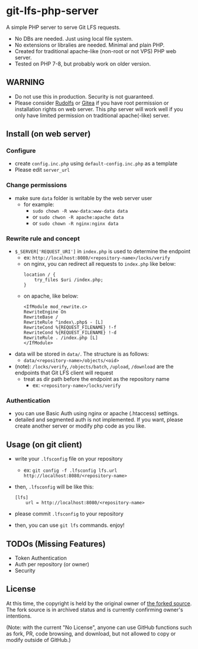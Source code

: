 # git-lfs-php-server

A simple PHP server to serve Git LFS requests.

- No DBs are needed. Just using local file system.
- No extensions or libralies are needed. Minimal and plain PHP.
- Created for traditional apache-like (non-root or not VPS) PHP web server.
- Tested on PHP 7-8, but probably work on older version.

## WARNING

- Do not use this in production. Security is not guaranteed.
- Please consider [Rudolfs](https://github.com/jasonwhite/rudolfs) or [Gitea](https://github.com/go-gitea/gitea) if you have root permission or installation rights on web server. This php server will work well if you only have limited permission on traditional apache(-like) server.

## Install (on web server)

### Configure

- create `config.inc.php` using `default-config.inc.php` as a template
- Please edit `server_url`

### Change permissions

- make sure `data` folder is writable by the web server user
  - for example:
    - `sudo chown -R www-data:www-data data`
    - or `sudo chwon -R apache:apache data`
    - or `sudo chown -R nginx:nginx data`

### Rewrite rule and concept

- `$_SERVER['REQUEST_URI']` in `index.php` is used to determine the endpoint
  - ex: `http://localhost:8080/<repository-name>/locks/verify`
  - on nginx, you can redirect all requests to `index.php` like below:
    ```
    location / {
        try_files $uri /index.php;
    }
    ```
  - on apache, like below:
    ```
    <IfModule mod_rewrite.c>
    RewriteEngine On
    RewriteBase /
    RewriteRule ^index\.php$ - [L]
    RewriteCond %{REQUEST_FILENAME} !-f
    RewriteCond %{REQUEST_FILENAME} !-d
    RewriteRule . /index.php [L]
    </IfModule>
    ```
- data will be stored in `data/`. The structure is as follows:
  - `data/<repository-name>/objects/<oid>`
- (note): `/locks/verify`, `/objects/batch`, `/upload`, `/download` are the endpoints that Git LFS client will request
  - treat as dir path before the endpoint as the repository name
    - ex: `<repository-name>/locks/verify`

### Authentication

- you can use Basic Auth using nginx or apache (.htaccess) settings.
- detailed and segmented auth is not implemented. If you want, please create another server or modify php code as you like.

## Usage (on git client)

- write your `.lfsconfig` file on your repository
  - ex: `git config -f .lfsconfig lfs.url http://localhost:8080/<repository-name>`

- then, `.lfsconfig` will be like this:
    ```
    [lfs]
        url = http://localhost:8080/<repository-name>
    ```

- please commit `.lfsconfig` to your repository
- then, you can use `git lfs` commands. enjoy!

## TODOs (Missing Features)

- Token Authentication
- Auth per repository (or owner)
- Security

## License

At this time, the copyright is held by the original owner of [the forked source](https://github.com/takashiro/git-lfs-server). The fork source is in archived status and is currently confirming owner's intentions.

(Note: with the current "No License", anyone can use GitHub functions such as fork, PR, code browsing, and download, but not allowed to copy or modify outside of GitHub.)
